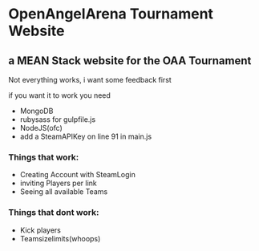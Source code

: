 # OpenAngelArena Tournament Website
## a MEAN Stack website for the OAA Tournament

Not everything works, i want some feedback first

if you want it to work you need
- MongoDB
- rubysass for gulpfile.js
- NodeJS(ofc)
- add a SteamAPIKey on line 91 in main.js

### Things that work:
- Creating Account with SteamLogin
- inviting Players per link
- Seeing all available Teams

### Things that dont work:
- Kick players
- Teamsizelimits(whoops)
